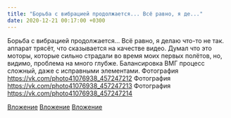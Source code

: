 ```yaml
---
title: "Борьба с вибрацией продолжается... Всё равно, я де..."
date: 2020-12-21 00:17:00 +0300
---
```


Борьба с вибрацией продолжается... Всё равно, я делаю что-то не так. аппарат трясёт, что сказывается на качестве видео. Думал что это моторы, которые сильно страдали во время моих первых полётов, но, видимо, проблема на много глубже. Балансировка ВМГ процесс сложный, даже с исправными элементами.
Фотография
https://vk.com/photo41076938_457247212
Фотография
https://vk.com/photo41076938_457247213
Фотография
https://vk.com/photo41076938_457247214

[Вложение](https://vk.com/photo41076938_457247212)
[Вложение](https://vk.com/photo41076938_457247213)
[Вложение](https://vk.com/photo41076938_457247214)
